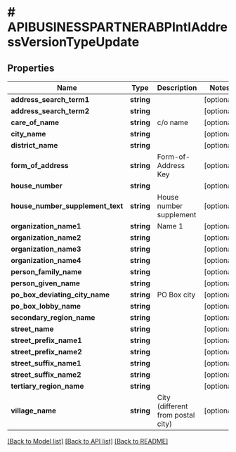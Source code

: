 # # APIBUSINESSPARTNERABPIntlAddressVersionTypeUpdate

## Properties

Name | Type | Description | Notes
------------ | ------------- | ------------- | -------------
**address_search_term1** | **string** |  | [optional]
**address_search_term2** | **string** |  | [optional]
**care_of_name** | **string** | c/o name | [optional]
**city_name** | **string** |  | [optional]
**district_name** | **string** |  | [optional]
**form_of_address** | **string** | Form-of-Address Key | [optional]
**house_number** | **string** |  | [optional]
**house_number_supplement_text** | **string** | House number supplement | [optional]
**organization_name1** | **string** | Name 1 | [optional]
**organization_name2** | **string** |  | [optional]
**organization_name3** | **string** |  | [optional]
**organization_name4** | **string** |  | [optional]
**person_family_name** | **string** |  | [optional]
**person_given_name** | **string** |  | [optional]
**po_box_deviating_city_name** | **string** | PO Box city | [optional]
**po_box_lobby_name** | **string** |  | [optional]
**secondary_region_name** | **string** |  | [optional]
**street_name** | **string** |  | [optional]
**street_prefix_name1** | **string** |  | [optional]
**street_prefix_name2** | **string** |  | [optional]
**street_suffix_name1** | **string** |  | [optional]
**street_suffix_name2** | **string** |  | [optional]
**tertiary_region_name** | **string** |  | [optional]
**village_name** | **string** | City (different from postal city) | [optional]

[[Back to Model list]](../../README.md#models) [[Back to API list]](../../README.md#endpoints) [[Back to README]](../../README.md)
